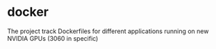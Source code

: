 # docker
The project track Dockerfiles for different applications running on new NVIDIA GPUs (3060 in specific) 
